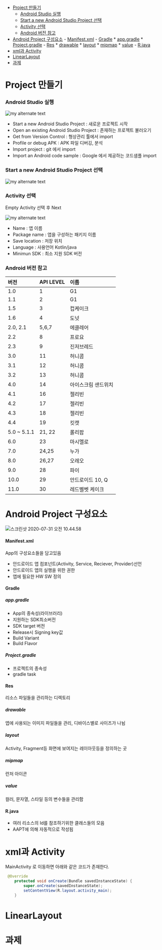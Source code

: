 - [Project 만들기](#project----)
    + [Android Studio 실행](#android-studio---)
    + [Start a new Android Studio Project 선택](#start-a-new-android-studio-project---)
    + [Activity 선택](#activity---)
    + [Android 버전 참고](#android------)
- [Android Project 구성요소](#android-project-----)
      - [Manifest.xml](#manifestxml)
      - [Gradle](#gradle)
        * [app.gradle](#appgradle)
        * [Project.gradle](#projectgradle)
      - [Res](#res)
        * [drawable](#drawable)
        * [layout](#layout)
        * [mipmap](#mipmap)
        * [value](#value)
      - [R.java](#rjava)
- [xml과 Activity](#xml--activity)
- [LinearLayout](#linearlayout)
- [과제](#과제)


# Project 만들기

### Android Studio 실행

![my alternate text](/photo/androidstudio.png)

- Start a new Android Studio Project : 새로운 프로젝트 시작 
- Open an existing Android Studio Project : 존재하는 프로젝트 불러오기
- Get from Version Control : 형상관리 툴에서 import
- Profile or debug APK : APK 파일 디버깅, 분석
- Import project : git 에서 import
- Import an Android code sample : Google 에서 제공하는 코드샘플 import 



### Start a new Android Studio Project 선택 

![my alternate text](/photo/newproject.png)

### Activity 선택 

Empty Activity 선택 후 Next 


![my alternate text](/photo/createproject.png)

- Name : 앱 이름
- Package name : 앱을 구성하는 패키지 이름
- Save location : 저장 위치
- Language : 사용언어 Kotlin/java 
- Minimun SDK : 최소 지원 SDK 버전 



### Android 버전 참고 

| 버전        | API LEVEL | 이름                |
| :---------- | :-------- | :------------------ |
| 1.0         | 1         | G1                  |
| 1.1         | 2         | G1                  |
| 1.5         | 3         | 컵케이크            |
| 1.6         | 4         | 도넛                |
| 2.0, 2.1    | 5,6,7     | 에클레어            |
| 2.2         | 8         | 프로요              |
| 2.3         | 9         | 진저브레드          |
| 3.0         | 11        | 허니콤              |
| 3.1         | 12        | 허니콤              |
| 3.2         | 13        | 허니콤              |
| 4.0         | 14        | 아이스크림 샌드위치 |
| 4.1         | 16        | 젤리빈              |
| 4.2         | 17        | 젤리빈              |
| 4.3         | 18        | 젤리빈              |
| 4.4         | 19        | 킷캣                |
| 5.0 ~ 5.1.1 | 21, 22    | 롤리팝              |
| 6.0         | 23        | 마시멜로            |
| 7.0         | 24,25     | 누가                |
| 8.0         | 26,27     | 오레오              |
| 9.0         | 28        | 파이                |
| 10.0        | 29        | 안드로이드 10, Q    |
| 11.0        | 30        | 레드벨벳 케이크     |



# Android Project 구성요소 

![스크린샷 2020-07-31 오전 10.44.58](/photo/projectconstruct.png)

#### Manifest.xml

App의 구성요소들을 담고있음 

- 안드로이드 앱 컴포넌트(Activity, Service, Reciever, Provider)선언
- 안드로이드 앱의 실행을 위한 권한 
- 앱에 필요한 HW SW 정의

#### Gradle

##### app.gradle

- App의 종속성(라이브러리)
- 지원하는 SDK최소버전
- SDK target 버전
- Release시 Signing key값
- Build Variant 
- Build Flavor 

##### Project.gradle

- 프로젝트의 종속성
- gradle task

#### Res

리소스 파일들을 관리하는 디렉토리

##### drawable

앱에 사용되는 이미지 파일들을 관리, 디바이스별로 사이즈가 나뉨

##### layout

Activity, Fragment등 화면에 보여지는 레이아웃등을 정의하는 곳

##### mipmap

런처 아이콘

##### value

컬러, 문자열, 스타일 등의 변수들을 관리함 

#### R.java

- 여러 리소스의 Id를 참조하기위한 클래스들의 모음
- AAPT에 의해 자동적으로 작성됨 

# xml과 Activity

MainActivity 로 이동하면 아래와 같은 코드가 존재한다.

```java
 @Override
    protected void onCreate(Bundle savedInstanceState) {
        super.onCreate(savedInstanceState);
        setContentView(R.layout.activity_main);
    }
```



# LinearLayout 





# 과제 

